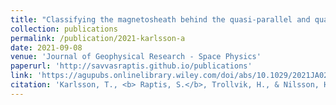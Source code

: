 ```yaml
---
title: "Classifying the magnetosheath behind the quasi-parallel and quasi-perpendicular bow shock by local measurements"
collection: publications
permalink: /publication/2021-karlsson-a
date: 2021-09-08
venue: 'Journal of Geophysical Research - Space Physics'
paperurl: 'http://savvasraptis.github.io/publications'
link: 'https://agupubs.onlinelibrary.wiley.com/doi/abs/10.1029/2021JA029269'
citation: 'Karlsson, T., <b> Raptis, S.</b>, Trollvik, H., & Nilsson, H. (2021). Classifying the magnetosheath behind the quasi-parallel and quasi-perpendicular bow shock by local measurements. Journal of Geophysical Research: Space Physics, 126, e2021JA029269. https://doi.org/10.1029/2021JA029269'
---
```

